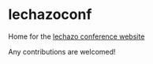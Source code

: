 # lechazoconf
Home for the [lechazo conference website](https://lechazoconf.com)

Any contributions are welcomed!
